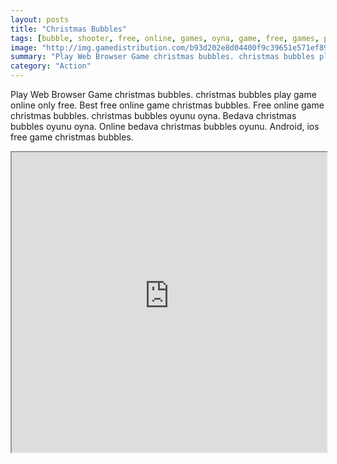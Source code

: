 ```yaml
---
layout: posts
title: "Christmas Bubbles"
tags: [bubble, shooter, free, online, games, oyna, game, free, games, play, play, games]
image: "http://img.gamedistribution.com/b93d202e8d04400f9c39651e571ef89b.jpg"
summary: "Play Web Browser Game christmas bubbles. christmas bubbles play game online only free. Best free online game christmas bubbles. Free online game christmas bubbles. christmas bubbles oyunu oyna. Bedava christmas bubbles oyunu oyna. Online bedava christmas bubbles oyunu. Android, ios free game christmas bubbles."
category: "Action"
---
```


Play Web Browser Game christmas bubbles. christmas bubbles play game online only free. Best free online game christmas bubbles. Free online game christmas bubbles. christmas bubbles oyunu oyna. Bedava christmas bubbles oyunu oyna. Online bedava christmas bubbles oyunu. Android, ios free game christmas bubbles.

<iframe width="100%" height="480px;" src="http://flash.gamedistribution.com?game=b93d202e8d04400f9c39651e571ef89b"></iframe>
